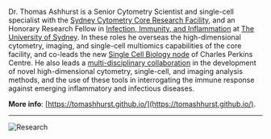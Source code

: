 Dr. Thomas Ashhurst is a Senior Cytometry Scientist and single-cell specialist with the 
<a href="https://sydneycytometry.org.au">Sydney Cytometry Core Research Facility</a>, 
and an Honorary Research Fellow in 
<a href="https://www.sydney.edu.au/medicine-health/schools/sydney-medical-school/discipline-of-infectious-diseases-and-immunology.html">Infection, Immunity, and Inflammation</a> 
at
<a href="https://www.sydney.edu.au/">The University of Sydney</a>.
In these roles he overseas the high-dimensional cytometry, imaging, and single-cell multiomics capabilities of the core facility, and co-leads the new <a href="https://www.sydney.edu.au/charles-perkins-centre/our-research/current-research/integrative-systems-and-modelling/single-cell-biology.html">Single Cell Biology node</a> of Charles Perkins Centre. He also leads a <a href="https://immunedynamics.github.io">multi-disciplinary collaboration</a> in the development of novel high-dimensional cytometry, single-cell, and imaging analysis methods, and the use of these tools in interrogating the immune response against emerging inflammatory and infectious diseases.

**More info**: [https://tomashhurst.github.io/](https://tomashhurst.github.io/).

---

![Research](https://raw.githubusercontent.com/tomashhurst/tomashhurst.github.io/master/images/Research.png)
